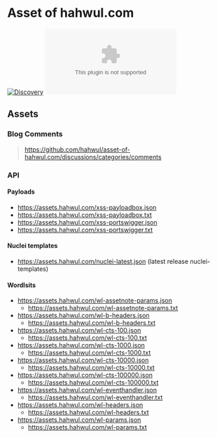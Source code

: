 # Asset of hahwul.com

[![Discovery](https://github.com/hahwul/asset-of-hahwul.com/actions/workflows/discovery.yml/badge.svg?branch=master)](https://github.com/hahwul/asset-of-hahwul.com/actions/workflows/discovery.yml)
[![](https://img.shields.io/github/discussions/hahwul/asset-of-hahwul.com)](https://github.com/hahwul/asset-of-hahwul.com/discussions)

## Assets
### Blog Comments
> https://github.com/hahwul/asset-of-hahwul.com/discussions/categories/comments

### API
#### Payloads
- https://assets.hahwul.com/xss-payloadbox.json
- https://assets.hahwul.com/xss-payloadbox.txt
- https://assets.hahwul.com/xss-portswigger.json
- https://assets.hahwul.com/xss-portswigger.txt

#### Nuclei templates
- https://assets.hahwul.com/nuclei-latest.json (latest release nuclei-templates)

#### Wordlsits
- https://assets.hahwul.com/wl-assetnote-params.json
  - https://assets.hahwul.com/wl-assetnote-params.txt
- https://assets.hahwul.com/wl-b-headers.json
  - https://assets.hahwul.com/wl-b-headers.txt
- https://assets.hahwul.com/wl-cts-100.json
  - https://assets.hahwul.com/wl-cts-100.txt
- https://assets.hahwul.com/wl-cts-1000.json
  - https://assets.hahwul.com/wl-cts-1000.txt
- https://assets.hahwul.com/wl-cts-10000.json
  - https://assets.hahwul.com/wl-cts-10000.txt
- https://assets.hahwul.com/wl-cts-100000.json
  - https://assets.hahwul.com/wl-cts-100000.txt
- https://assets.hahwul.com/wl-eventhandler.json
  - https://assets.hahwul.com/wl-eventhandler.txt
- https://assets.hahwul.com/wl-headers.json
  - https://assets.hahwul.com/wl-headers.txt
- https://assets.hahwul.com/wl-params.json
  - https://assets.hahwul.com/wl-params.txt
